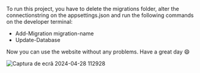 To run this project, you have to delete the migrations folder, alter the connectionstring on the appsettings.json and run the following commands on the developer terminal:
 - Add-Migration migration-name
 - Update-Database

Now you can use the website without any problems. Have a great day 😄

![Captura de ecrã 2024-04-28 112928](https://github.com/ruib07/LanchesMac/assets/99493009/e07db3ce-a78c-4e53-a78e-d1fcb2d3270d)
